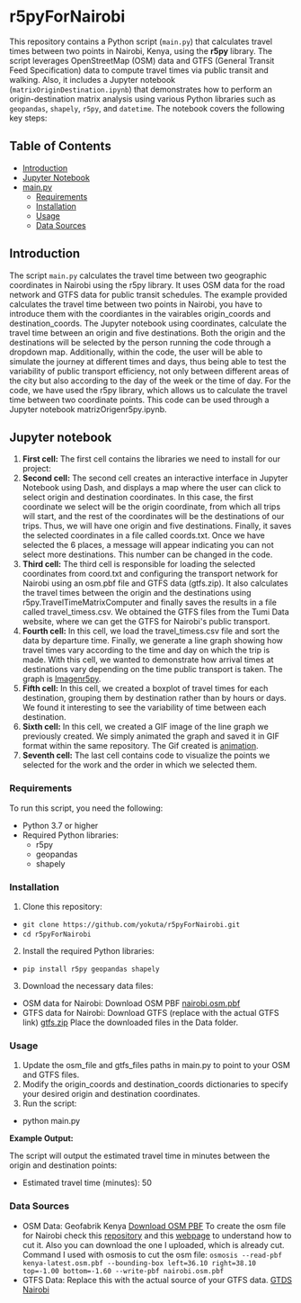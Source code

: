 # r5pyForNairobi
This repository contains a Python script (`main.py`) that calculates travel times between two points in Nairobi, Kenya, using the **r5py** library. The script leverages OpenStreetMap (OSM) data and GTFS (General Transit Feed Specification) data to compute travel times via public transit and walking. Also, it includes a Jupyter notebook (`matrixOriginDestination.ipynb`) that demonstrates how to perform an origin-destination matrix analysis using various Python libraries such as `geopandas`, `shapely`, `r5py`, and `datetime`. The notebook covers the following key steps:

## Table of Contents

- [Introduction](#Introduction)
- [Jupyter Notebook](#Jupyter-notebook)
- [main.py](#main.py)
  - [Requirements](#Requirements)
  - [Installation](#Installation)
  - [Usage](#Usage)
  - [Data Sources](#Data_sources)


## Introduction
The script `main.py` calculates the travel time between two geographic coordinates in Nairobi using the r5py library. It uses OSM data for the road network and GTFS data for public transit schedules. The example provided calculates the travel time between two points in Nairobi, you have to introduce them with the coordiantes in the vairables origin_coords and destination_coords. The Jupyter notebook using coordinates, calculate the travel time between an origin and five destinations. Both the origin and the destinations will be selected by the person running the code through a dropdown map. Additionally, within the code, the user will be able to simulate the journey at different times and days, thus being able to test the variability of public transport efficiency, not only between different areas of the city but also according to the day of the week or the time of day. For the code, we have used the r5py library, which allows us to calculate the travel time between two coordinate points. This code can be used through a Jupyter notebook matrizOrigenr5py.ipynb. 

## Jupyter notebook
1. **First cell:** The first cell contains the libraries we need to install for our project:
2. **Second cell:** The second cell creates an interactive interface in Jupyter Notebook using Dash, and displays a map where the user can click to select origin and destination coordinates. In this case, the first coordinate we select will be the origin coordinate, from which all trips will start, and the rest of the coordinates will be the destinations of our trips. Thus, we will have one origin and five destinations. Finally, it saves the selected coordinates in a file called coords.txt. Once we have selected the 6 places, a message will appear indicating you can not select more destinations. This number can be changed in the code.
3. **Third cell:** The third cell is responsible for loading the selected coordinates from coord.txt and configuring the transport network for Nairobi using an osm.pbf file and GTFS data (gtfs.zip). It also calculates the travel times between the origin and the destinations using r5py.TravelTimeMatrixComputer and finally saves the results in a file called travel_timess.csv. We obtained the GTFS files from the Tumi Data website, where we can get the GTFS for Nairobi's public transport.
4. **Fourth cell:** In this cell, we load the travel_timess.csv file and sort the data by departure time. Finally, we generate a line graph showing how travel times vary according to the time and day on which the trip is made. With this cell, we wanted to demonstrate how arrival times at destinations vary depending on the time public transport is taken. The graph is [Imagenr5py](Imagenr5py.png). 
5. **Fifth cell:** In this cell, we created a boxplot of travel times for each destination, grouping them by destination rather than by hours or days. We found it interesting to see the variability of time between each destination.
6. **Sixth cell:** In this cell, we created a GIF image of the line graph we previously created. We simply animated the graph and saved it in GIF format within the same repository. The Gif created is [animation](animation.gif).
7. **Seventh cell:** The last cell contains code to visualize the points we selected for the work and the order in which we selected them.


### Requirements
To run this script, you need the following:
  - Python 3.7 or higher
  - Required Python libraries:
      - r5py
      - geopandas
      - shapely
### Installation
1. Clone this repository:
  - `git clone https://github.com/yokuta/r5pyForNairobi.git`
  - `cd r5pyForNairobi`
2. Install the required Python libraries:
  - `pip install r5py geopandas shapely`
3. Download the necessary data files:
  - OSM data for Nairobi: Download OSM PBF [nairobi.osm.pbf](./Data/nairobi.osm.pbf)
  - GTFS data for Nairobi: Download GTFS (replace with the actual GTFS link) [gtfs.zip](./Data/gtfs.zip)
Place the downloaded files in the Data folder.


### Usage
1. Update the osm_file and gtfs_files paths in main.py to point to your OSM and GTFS files.
2. Modify the origin_coords and destination_coords dictionaries to specify your desired origin and destination coordinates.
3. Run the script:
  - python main.py

**Example Output:**

The script will output the estimated travel time in minutes between the origin and destination points:
  - Estimated travel time (minutes): 50
### Data Sources
- OSM Data: Geofabrik Kenya [Download OSM PBF](https://download.geofabrik.de/africa/kenya.html)
  To create the osm file for Nairobi check this [repository](https://github.com/openstreetmap/osmosis/releases/tag/0.49.2) and this [webpage](https://wiki.openstreetmap.org/wiki/Osmosis/Quick_Install_(Windows)) to understand how to cut it. Also   you can download the one I uploaded, which is already cut. Command I used with osmosis to cut the osm file:
    `osmosis --read-pbf kenya-latest.osm.pbf --bounding-box left=36.10 right=38.10 top=-1.00 bottom=-1.60 --write-pbf nairobi.osm.pbf`
- GTFS Data: Replace this with the actual source of your GTFS data. [GTDS Nairobi](https://hub.tumidata.org/dataset/gtfs-nairobi) 

